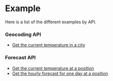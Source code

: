 # Example

Here is a list of the different examples by API.

### Geocoding API
- [Get the current temperature in a city](examples/city_info.html)

### Forecast API
- [Get the current temperature at a position](examples/current_temperature.html)
- [Get the hourly forecast for one day at a position](examples/hourly_forecast.html)
